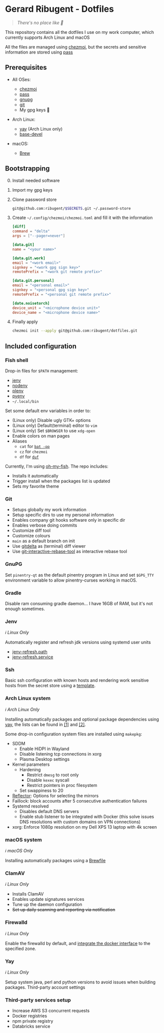 # Gerard Ribugent - Dotfiles

>_There's no place like 🏡_

This repository contains all the dotfiles I use on my work computer, which currently supports Arch Linux and macOS

All the files are managed using [chezmoi](https://www.chezmoi.io/), but the secrets and sensitive information are stored using [pass](https://www.passwordstore.org/)

## Prerequisites

- All OSes:

  - [chezmoi](https://www.chezmoi.io/)
  - [pass](https://www.passwordstore.org/)
  - [gnupg](https://gnupg.org/)
  - [git](https://git-scm.com/)
  - My gpg keys 🙈

- Arch Linux:
  - [yay](https://github.com/Jguer/yay) (Arch Linux only)
  - [base-devel](https://archlinux.org/packages/core/any/base-devel/)

- macOS:

  - [Brew](https://brew.sh)


## Bootstrapping

0. Install needed software
1. Import my gpg keys
2. Clone password store

    ```sh
    git@github.com:ribugent/$SECRETS.git ~/.password-store
    ```

3. Create `~/.config/chezmoi/chezmoi.toml` and fill it with the information

    ```toml
    [diff]
    command = "delta"
    args = ["--pager=never"]

    [data.git]
    name = "<your name>"

    [data.git.work]
    email = "<work email>"
    signkey = "<work gpg sign key>"
    remotePrefix = "<work git remote prefix>"

    [data.git.personal]
    email = "<personal email>"
    signkey = "<personal gpg sign key>"
    remotePrefix = "<personal git remote prefix>"

    [date.noisetorch]
    device_unit = "<microphone device unit>"
    device_name = "<microphone device name>"
    ```

4. Finally apply

    ```sh
    chezmoi init --apply git@github.com:ribugent/dotfiles.git
    ```

## Included configuration

### Fish shell

Drop-in files for `$PATH` management:

- [jenv](https://www.jenv.be/)
- [nodenv](https://github.com/nodenv/nodenv)
- [plenv](https://github.com/tokuhirom/plenv)
- [pyenv](https://github.com/pyenv/pyenv)
- `~/.local/bin`

Set some default env variables in order to:

- (Linux only) Disable ugly GTK+ options
- (Linux only) Default(terminal) editor to `vim`
- (Linux only) Set `$BROWSER` to use `xdg-open`
- Enable colors on man pages
- Aliases
  - `cat` for [`bat -pp`](https://github.com/sharkdp/bat)
  - `cz` for `chezmoi`
  - `df` for [`duf`](https://github.com/muesli/duf)

Currently, I'm using [oh-my-fish](https://github.com/oh-my-fish/oh-my-fish). The repo includes:

- Installs it automatically
- Trigger install when the packages list is updated
- Sets my favorite theme


### Git

- Setups globally my work information
- Setup specific dirs to use my personal information
- Enables company git hooks software only in specific dir
- Enables verbose doing commits
- Customize diff tool
- Customize colours
- `main` as a default branch on init
- Use [gitdelta](https://github.com/dandavison/delta) as (terminal) diff viewer
- Use [git-interactive-rebase-tool](https://github.com/MitMaro/git-interactive-rebase-tool) as interactive rebase tool

### GnuPG

Set `pinentry-qt` as the default pinentry program in Linux and set `$GPG_TTY` environment variable to allow pinentry-curses working in macOS.

### Gradle

Disable ram consuming gradle daemon... I have 16GB of RAM, but it's not enough sometimes.

### Jenv

*ℹ️ Linux Only*

Automatically register and refresh jdk versions using systemd user units

- [jenv-refresh.path](https://github.com/ribugent/dotfiles/blob/main/private_dot_config/systemd/user/jenv-refresh.path)
- [jenv-refresh.service](https://github.com/ribugent/dotfiles/blob/main/private_dot_config/systemd/user/jenv-refresh.service)

### Ssh

Basic ssh configuration with known hosts and rendering work sensitive hosts from the secret store using a [template](https://github.com/ribugent/dotfiles/blob/main/.chezmoitemplates/ssh_config_host).

### Arch Linux system

*ℹ️ Arch Linux Only*

Installing automatically packages and optional package dependencies using [yay](https://github.com/Jguer/yay), the lists can be found in [\[1\]](https://github.com/ribugent/dotfiles/blob/main/archlinux/packages.txt) and [\[2\]](https://github.com/ribugent/dotfiles/blob/main/archlinux/packages-optional.txt).

Some drop-in configuration system files are installed using `makepkg`:

- SDDM
  - Enable HiDPI in Wayland
  - Disable listening tcp connections in xorg
  - Plasma Desktop settings
- Kernel parameters
  - Hardening
    - Restrict `dmesg` to root only
    - Disable `kexec` syscall
    - Restrict pointers in proc filesystem
  - Set swappiness to 20
- [Reflector](https://wiki.archlinux.org/title/reflector): Options for selecting the mirrors
- Faillock: block accounts after 5 consecutive authentication failures
- Systemd resolved
  - Disables default DNS servers
  - Enable stub listener to be integrated with Docker (this solve issues DNS resolutions with custom domains on VPN connections)
- xorg: Enforce 1080p resolution on my Dell XPS 13 laptop with 4k screen

### macOS system

*ℹ️ macOS Only*

Installing automatically packages using a [Brewfile](https://github.com/ribugent/dotfiles/blob/main/macos/Brewfile)

### ClamAV

*ℹ️ Linux Only*

- Installs ClamAV
- Enables update signatures services
- Tune up the daemon configuration
- ~~Set up daily scanning and reporting via notification~~

### Firewalld

*ℹ️ Linux Only*

Enable the firewalld by default, and [integrate the docker interface](https://docs.docker.com/network/iptables/#integration-with-firewalld) to the specified zone.

### Yay

*ℹ️ Linux Only*

Setup system java, perl and python versions to avoid issues when building packages.
Third-party account settings

### Third-party services setup

- Increase AWS S3 concurrent requests
- Docker registries
- npm private registry
- Databricks service
